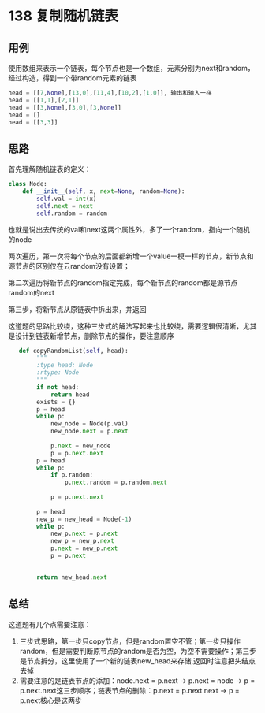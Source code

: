 # 138 复制随机链表



## 用例

使用数组来表示一个链表，每个节点也是一个数组，元素分别为next和random，经过构造，得到一个带random元素的链表

```python
head = [[7,None],[13,0],[11,4],[10,2],[1,0]], 输出和输入一样
head = [[1,1],[2,1]]
head = [[3,None],[3,0],[3,None]]
head = []
head = [[3,3]]
```





## 思路

首先理解随机链表的定义：

```python
class Node:
    def __init__(self, x, next=None, random=None):
        self.val = int(x)
        self.next = next
        self.random = random
```

也就是说出去传统的val和next这两个属性外，多了一个random，指向一个随机的node

两次遍历，第一次将每个节点的后面都新增一个value一模一样的节点，新节点和源节点的区别仅在云random没有设置；

第二次遍历将新节点的random指定完成，每个新节点的random都是源节点random的next

第三步，将新节点从原链表中拆出来，并返回

这道题的思路比较绕，这种三步式的解法写起来也比较绕，需要逻辑很清晰，尤其是设计到链表新增节点，删除节点的操作，要注意顺序

```python
   def copyRandomList(self, head):
        """
        :type head: Node
        :rtype: Node
        """
        if not head:
            return head
        exists = {}
        p = head
        while p:
            new_node = Node(p.val)
            new_node.next = p.next
           
            p.next = new_node
            p = p.next.next
        p = head
        while p:
            if p.random:
                p.next.random = p.random.next 
            
            p = p.next.next 
        
        p = head
        new_p = new_head = Node(-1)
        while p:
            new_p.next = p.next
            new_p = new_p.next
            p.next = new_p.next
            p = p.next
            

        return new_head.next 
```



## 总结

这道题有几个点需要注意：

1. 三步式思路，第一步只copy节点，但是random置空不管；第一步只操作random，但是需要判断原节点的random是否为空，为空不需要操作；第三步是节点拆分，这里使用了一个新的链表new_head来存储,返回时注意把头结点去掉
2. 需要注意的是链表节点的添加：node.next = p.next -> p.next = node -> p = p.next.next这三步顺序；链表节点的删除：p.next = p.next.next -> p = p.next核心是这两步

